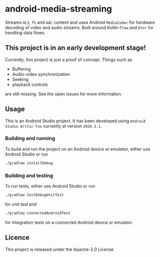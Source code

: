 # android-media-streaming
Streams `HLS`, `TS` and `AAC` content and uses Android `MediaCodec` for hardware decoding of video and audio streams.
Built around Kotlin `Flow` and `Ktor` for handling data flows.

## This project is in an early development stage!
Currently, this project is just a proof of concept. Things such as
* Buffering
* Audio-video synchronization
* Seeking
* playback controls

are still missing. See the open issues for more information.

## Usage
This is an Android Studio project. It has been developed using `Android Studio Arctic Fox` currently at version `2020.3.1`.

### Building and running
To build and run the project on an Android device or emulator, either use Android Studio or run
```sh
./gradlew installDebug
```

### Building and testing
To run tests, either use Android Studio or run
```sh
./gradlew testDebugUnitTest
```
for unit test and

```sh
./gradlew connectedAndroidTest
```
for integration tests on a connected Android device or emulator.

## Licence
This project is released under the Apache-2.0 License
